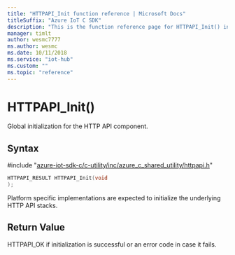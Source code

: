```yaml
---                             
title: "HTTPAPI_Init function reference | Microsoft Docs" 
titleSuffix: "Azure IoT C SDK"            
description: "This is the function reference page for HTTPAPI_Init() in the Azure IoT C SDK. This SDK is used with Azure IoT Hub and Azure IoT Hub Device Provisioning Service"            
manager: timlt                 
author: wesmc7777              
ms.author: wesmc               
ms.date: 10/11/2018                    
ms.service: "iot-hub"             
ms.custom: ""                
ms.topic: "reference"        
---                            
```


# HTTPAPI_Init()

Global initialization for the HTTP API component.

## Syntax

\#include "[azure-iot-sdk-c/c-utility/inc/azure_c_shared_utility/httpapi.h](../httpapi-h.md)"  
```C
HTTPAPI_RESULT HTTPAPI_Init(void
);
```

Platform specific implementations are expected to initialize the underlying HTTP API stacks.

## Return Value
HTTPAPI_OK if initialization is successful or an error code in case it fails.


